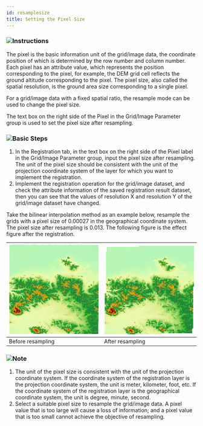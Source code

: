 ```yaml
---
id: resamplesize
title: Setting the Pixel Size
---  
```



### ![](../../img-en/read.gif)Instructions

The pixel is the basic information unit of the grid/image data, the coordinate position of which is determined by the row number and column number. Each pixel has an attribute value, which represents the position corresponding to the pixel, for example, the DEM grid cell reflects the ground altitude corresponding to the pixel. The pixel size, also called the spatial resolution, is the ground area size corresponding to a single pixel.

For a grid/image data with a fixed spatial ratio, the resample mode can be used to change the pixel size.

The text box on the right side of the Pixel in the Grid/Image Parameter group is used to set the pixel size after resampling.

### ![](../../img-en/read.gif)Basic Steps

  1. In the Registration tab, in the text box on the right side of the Pixel label in the Grid/Image Parameter group, input the pixel size after resampling. The unit of the pixel size should be consistent with the unit of the projection coordinate system of the layer for which you want to implement the registration.
  2. Implement the registration operation for the grid/image dataset, and check the attribute information of the saved registration result dataset, then you can see that the values of resolution X and resolution Y of the grid/image dataset have changed.

Take the bilinear interpolation method as an example below, resample the grids with a pixel size of 0.00027 in the geographical coordinate system. The pixel size after resampling is 0.013. The following figure is the effect figure after the registration.

![](img-en/before.png) | ![](img-en/after.png)  
---|---  
Before resampling | After resampling  

### ![](../../img-en/note.png)Note

  1. The unit of the pixel size is consistent with the unit of the projection coordinate system. If the coordinate system of the registration layer is the projection coordinate system, the unit is meter, kilometer, foot, etc. If the coordinate system of the registration layer is the geographical coordinate system, the unit is degree, minute, second.
  2. Select a suitable pixel size to resample the grid/image data. A pixel value that is too large will cause a loss of information; and a pixel value that is too small cannot achieve the objective of resampling.